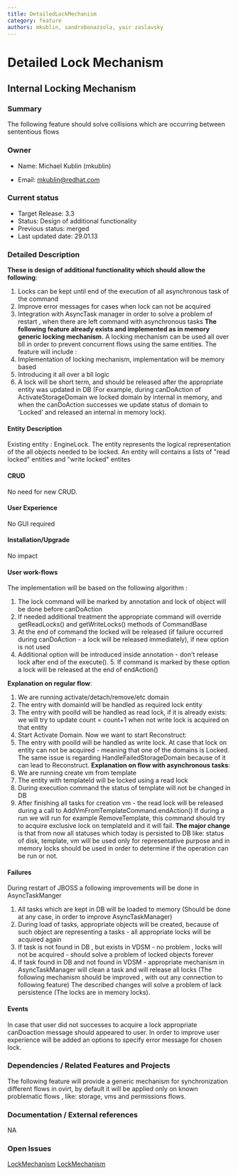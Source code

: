 ```yaml
---
title: DetailedLockMechanism
category: feature
authors: mkublin, sandrobonazzola, yair zaslavsky
---
```


# Detailed Lock Mechanism

## Internal Locking Mechanism

### Summary

The following feature should solve collisions which are occurring between sententious flows

### Owner

*   Name: Michael Kublin (mkublin)

<!-- -->

*   Email: mkublin@redhat.com

### Current status

*   Target Release: 3.3
*   Status: Design of additional functionality
*   Previous status: merged
*   Last updated date: 29.01.13

### Detailed Description

**These is design of additional functionality which should allow the following**:
1. Locks can be kept until end of the execution of all asynchronous task of the command
2. Improve error messages for cases when lock can not be acquired
3. Integration with AsyncTask manager in order to solve a problem of restart , when there are left command with asynchronous tasks
**The following feature already exists and implemented as in memory generic locking mechanism.**
A locking mechanism can be used all over bll in order to prevent concurrent flows using the same entities.
The feature will include :
1. Implementation of locking mechanism, implementation will be memory based
2. Introducing it all over a bll logic
3. A lock will be short term, and should be released after the appropriate entity was updated in DB (For example, during canDoAction of ActivateStorageDomain we locked domain by internal in memory, and when the canDoAction successes we update status of domain to 'Locked' and released an internal in memory lock).

#### Entity Description

Existing entity : EngineLock.
The entity represents the logical representation of the all objects needed to be locked.
An entity will contains a lists of "read locked" entities and "write locked" entites

#### CRUD

No need for new CRUD.

#### User Experience

No GUI required

#### Installation/Upgrade

No impact

#### User work-flows

The implementation will be based on the following algorithm :
1. The lock command will be marked by annotation and lock of object will be done before canDoAction
2. If needed additional treatment the appropriate command will override getReadLocks() and getWriteLocks() methods of CommandBase
3. At the end of command the locked will be released (if failure occurred during canDoAction - a lock will be released immediately), if new option is not used
4. Additional option will be introduced inside annotation - don't release lock after end of the execute(). 5. If command is marked by these option a lock will be released at the end of endAction()

**Explanation on regular flow**:
1. We are running activate/detach/remove/etc domain
2. The entry with domainId will be handled as required lock entity
3. The entry with poolId will be handled as read lock, if it is already exists: we will try to update count = count+1 when not write lock is acquired on that entity
4. Start Activate Domain.
 Now we want to start Reconstruct:
5. The entry with poolId will be handled as write lock. At case that lock on entity can not be acquired - meaning that one of the domains is Locked.
The same issue is regarding HandleFailedStorageDomain because of it can lead to Reconstruct.
 **Explanation on flow with asynchronous tasks**:
1. We are running create vm from template
2. The entity with templateId will be locked using a read lock
3. During execution command the status of template will not be changed in DB
4. After finishing all tasks for creation vm - the read lock will be released during a call to AddVmFromTemplateCommand.endAction()
If during a run we will run for example RemoveTemplate, this command should try to acquire exclusive lock on templateId and it will fail.
 **The major change** is that from now all statuses which today is persisted to DB like: status of disk, template, vm will be used only for representative purpose and in memory locks should be used in order to determine if the operation can be run or not.

#### Failures

During restart of JBOSS a following improvements will be done in AsyncTaskManger
1. All tasks which are kept in DB will be loaded to memory (Should be done at any case, in order to improve AsyncTaskManager)
2. During load of tasks, appropriate objects will be created, because of such object are representing a tasks - all appropriate locks will be acquired again
3. If task is not found in DB , but exists in VDSM - no problem , locks will not be acquired - should solve a problem of locked objects forever
4. If task found in DB and not found in VDSM - appropriate mechanism in AsyncTaskManager will clean a task and will release all locks (The following mechanism should be improved , with out any connection to following feature)
The described changes will solve a problem of lack persistence (The locks are in memory locks).

#### Events

In case that user did not successes to acquire a lock appropriate canDoaction message should appeared to user. In order to improve user experience will be added an options to specify error message for chosen lock.

### Dependencies / Related Features and Projects

The following feature will provide a generic mechanism for synchronization different flows in ovirt, by default it will be applied only on known problematic flows , like: storage, vms and permissions flows.

### Documentation / External references

NA


### Open Issues

[LockMechanism](/develop/release-management/features/) [LockMechanism](/develop/release-management/releases/3.3/feature.html)
